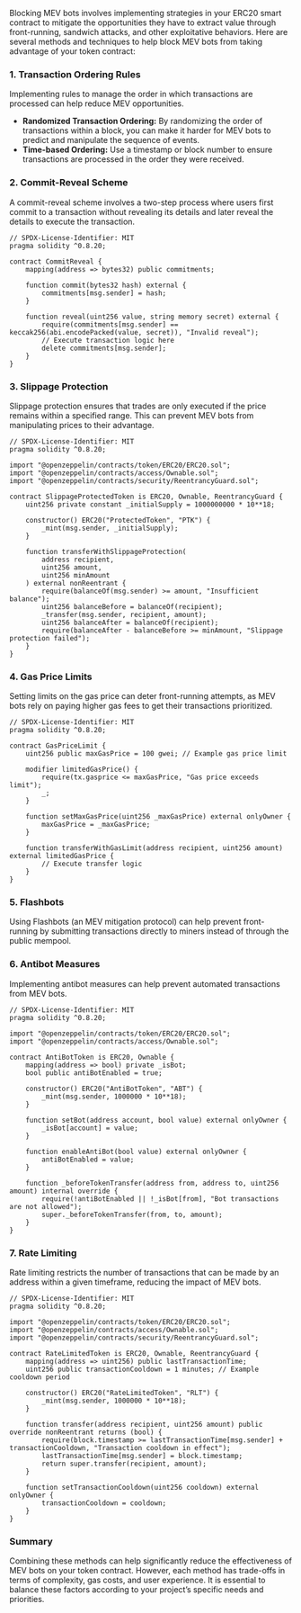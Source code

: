Blocking MEV bots involves implementing strategies in your ERC20 smart contract to mitigate the opportunities they have to extract value through front-running, sandwich attacks, and other exploitative behaviors. Here are several methods and techniques to help block MEV bots from taking advantage of your token contract:

### 1. **Transaction Ordering Rules**
Implementing rules to manage the order in which transactions are processed can help reduce MEV opportunities. 

- **Randomized Transaction Ordering:** By randomizing the order of transactions within a block, you can make it harder for MEV bots to predict and manipulate the sequence of events.
- **Time-based Ordering:** Use a timestamp or block number to ensure transactions are processed in the order they were received.

### 2. **Commit-Reveal Scheme**
A commit-reveal scheme involves a two-step process where users first commit to a transaction without revealing its details and later reveal the details to execute the transaction.

```solidity
// SPDX-License-Identifier: MIT
pragma solidity ^0.8.20;

contract CommitReveal {
    mapping(address => bytes32) public commitments;

    function commit(bytes32 hash) external {
        commitments[msg.sender] = hash;
    }

    function reveal(uint256 value, string memory secret) external {
        require(commitments[msg.sender] == keccak256(abi.encodePacked(value, secret)), "Invalid reveal");
        // Execute transaction logic here
        delete commitments[msg.sender];
    }
}
```

### 3. **Slippage Protection**
Slippage protection ensures that trades are only executed if the price remains within a specified range. This can prevent MEV bots from manipulating prices to their advantage.

```solidity
// SPDX-License-Identifier: MIT
pragma solidity ^0.8.20;

import "@openzeppelin/contracts/token/ERC20/ERC20.sol";
import "@openzeppelin/contracts/access/Ownable.sol";
import "@openzeppelin/contracts/security/ReentrancyGuard.sol";

contract SlippageProtectedToken is ERC20, Ownable, ReentrancyGuard {
    uint256 private constant _initialSupply = 1000000000 * 10**18;

    constructor() ERC20("ProtectedToken", "PTK") {
        _mint(msg.sender, _initialSupply);
    }

    function transferWithSlippageProtection(
        address recipient,
        uint256 amount,
        uint256 minAmount
    ) external nonReentrant {
        require(balanceOf(msg.sender) >= amount, "Insufficient balance");
        uint256 balanceBefore = balanceOf(recipient);
        _transfer(msg.sender, recipient, amount);
        uint256 balanceAfter = balanceOf(recipient);
        require(balanceAfter - balanceBefore >= minAmount, "Slippage protection failed");
    }
}
```

### 4. **Gas Price Limits**
Setting limits on the gas price can deter front-running attempts, as MEV bots rely on paying higher gas fees to get their transactions prioritized.

```solidity
// SPDX-License-Identifier: MIT
pragma solidity ^0.8.20;

contract GasPriceLimit {
    uint256 public maxGasPrice = 100 gwei; // Example gas price limit

    modifier limitedGasPrice() {
        require(tx.gasprice <= maxGasPrice, "Gas price exceeds limit");
        _;
    }

    function setMaxGasPrice(uint256 _maxGasPrice) external onlyOwner {
        maxGasPrice = _maxGasPrice;
    }

    function transferWithGasLimit(address recipient, uint256 amount) external limitedGasPrice {
        // Execute transfer logic
    }
}
```

### 5. **Flashbots**
Using Flashbots (an MEV mitigation protocol) can help prevent front-running by submitting transactions directly to miners instead of through the public mempool.

### 6. **Antibot Measures**
Implementing antibot measures can help prevent automated transactions from MEV bots.

```solidity
// SPDX-License-Identifier: MIT
pragma solidity ^0.8.20;

import "@openzeppelin/contracts/token/ERC20/ERC20.sol";
import "@openzeppelin/contracts/access/Ownable.sol";

contract AntiBotToken is ERC20, Ownable {
    mapping(address => bool) private _isBot;
    bool public antiBotEnabled = true;

    constructor() ERC20("AntiBotToken", "ABT") {
        _mint(msg.sender, 1000000 * 10**18);
    }

    function setBot(address account, bool value) external onlyOwner {
        _isBot[account] = value;
    }

    function enableAntiBot(bool value) external onlyOwner {
        antiBotEnabled = value;
    }

    function _beforeTokenTransfer(address from, address to, uint256 amount) internal override {
        require(!antiBotEnabled || !_isBot[from], "Bot transactions are not allowed");
        super._beforeTokenTransfer(from, to, amount);
    }
}
```

### 7. **Rate Limiting**
Rate limiting restricts the number of transactions that can be made by an address within a given timeframe, reducing the impact of MEV bots.

```solidity
// SPDX-License-Identifier: MIT
pragma solidity ^0.8.20;

import "@openzeppelin/contracts/token/ERC20/ERC20.sol";
import "@openzeppelin/contracts/access/Ownable.sol";
import "@openzeppelin/contracts/security/ReentrancyGuard.sol";

contract RateLimitedToken is ERC20, Ownable, ReentrancyGuard {
    mapping(address => uint256) public lastTransactionTime;
    uint256 public transactionCooldown = 1 minutes; // Example cooldown period

    constructor() ERC20("RateLimitedToken", "RLT") {
        _mint(msg.sender, 1000000 * 10**18);
    }

    function transfer(address recipient, uint256 amount) public override nonReentrant returns (bool) {
        require(block.timestamp >= lastTransactionTime[msg.sender] + transactionCooldown, "Transaction cooldown in effect");
        lastTransactionTime[msg.sender] = block.timestamp;
        return super.transfer(recipient, amount);
    }

    function setTransactionCooldown(uint256 cooldown) external onlyOwner {
        transactionCooldown = cooldown;
    }
}
```

### Summary

Combining these methods can help significantly reduce the effectiveness of MEV bots on your token contract. However, each method has trade-offs in terms of complexity, gas costs, and user experience. It is essential to balance these factors according to your project’s specific needs and priorities.